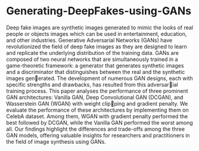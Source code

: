 # Generating-DeepFakes-using-GANs
Deep fake images are synthetic images generated to mimic the looks
of real people or objects images which can be used in entertainment,
education, and other industries. Generative Adversarial Networks
(GANs) have revolutionized the field of deep fake images as they
are designed to learn and replicate the underlying distribution of
the training data. GANs are composed of two neural networks
that are simultaneously trained in a game-theoretic framework:
a generator that generates synthetic images and a discriminator
that distinguishes between the real and the synthetic images generated. The development of numerous GAN designs, each with
specific strengths and drawbacks, has resulted from this adversarial training process. This paper analyses the performance of three
prominent GAN architectures: Vanilla GAN, Deep Convolutional
GAN (DCGAN), and Wasserstein GAN (WGAN) with weight clipping and gradient penalty. We evaluate the performance of these
architectures by implementing them on CelebA dataset. Among
them, WGAN with gradient penalty performed the best followed
by DCGAN, while the Vanilla GAN performed the worst among
all. Our findings highlight the differences and trade-offs among the
three GAN models, offering valuable insights for researchers and
practitioners in the field of image synthesis using GANs.
